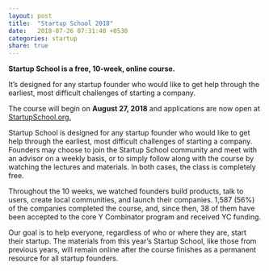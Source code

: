 ```yaml
---
layout: post
title:  "Startup School 2018"
date:   2018-07-26 07:31:40 +0530
categories: startup
share: true
---
```


__Startup School is a free, 10-week, online course.__

 It’s designed for any startup founder who would like to get help through the earliest, most difficult challenges of starting a company.

The course will begin on __August 27, 2018__ and applications are now open at [StartupSchool.org.](https://www.startupschool.org/)


Startup School is designed for any startup founder who would like to get help through the earliest, most difficult challenges of starting a company. Founders may choose to join the Startup School community and meet with an advisor on a weekly basis, or to simply follow along with the course by watching the lectures and materials. In both cases, the class is completely free.

Throughout the 10 weeks, we watched founders build products, talk to users, create local communities, and launch their companies. 1,587 (56%) of the companies completed the course, and, since then, 38 of them have been accepted to the core Y Combinator program and received YC funding.

Our goal is to help everyone, regardless of who or where they are, start their startup. The materials from this year’s Startup School, like those from previous years, will remain online after the course finishes as a permanent resource for all startup founders.
